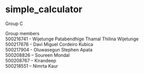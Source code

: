# simple_calculator

Group C

Group members  
  500216741 - Wijetunge Patabendhige Thamal Thilina Wijetunge  
  500217676 - Davi Miguel Cordeiro Kubica  
  500217904 - Oluwasegun Stephen Apata  
  500208826 – Soureen Mondal  
  500208767 – Kirandeep  
  500218551 – Nimrta Kaur  
